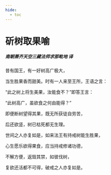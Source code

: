 ```yaml
---
hide:
  - toc
---
```


# **斫树取果喻**

##### 南朝萧齐天空三藏法师求那毗地 译

昔有国王，有一好树高广极大，

当生胜果香而甜美。时有一人来至王所，王语之言：

“此之树上将生美果，汝能食不？”即答王言：

“此树高广，虽欲食之何由能得？”

即便断树望得其果，既无所获徒自劳苦，

后还欲竖，树已枯死都无生理。

世间之人亦复如是，如来法王有持戒树能生胜果，

心生愿乐欲得果食，应当持戒修诸功德，

不解方便，返毁其禁，如彼伐树，

复欲还活都不可得，破戒之人亦复如是。